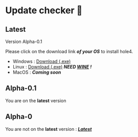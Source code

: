 # Update checker 🔄️

## Latest
Version Alpha-0.1

Please click on the download link ***of your OS*** to install hole4.  

- Windows : [Download (.exe)](https://github.com/ImTemane/hole4/releases/download/Alpha-0.1/hole4-Installer-a0.1.exe)  
- Linux : [Download (.exe)](https://github.com/ImTemane/hole4/releases/download/Alpha-0.1/hole4-Installer-a0.1.exe) ***NEED [WINE](https://www.winehq.org/) !***  
- MacOS : ***Coming soon***

## Alpha-0.1
You are on the **latest** version

## Alpha-0
You are not on the **latest** version : **_[Latest](#Latest)_**
